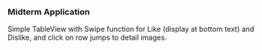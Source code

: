 ### Midterm Application 

Simple TableView with Swipe function for Like (display at bottom text) and Dislike, and click on row jumps to detail images. 
